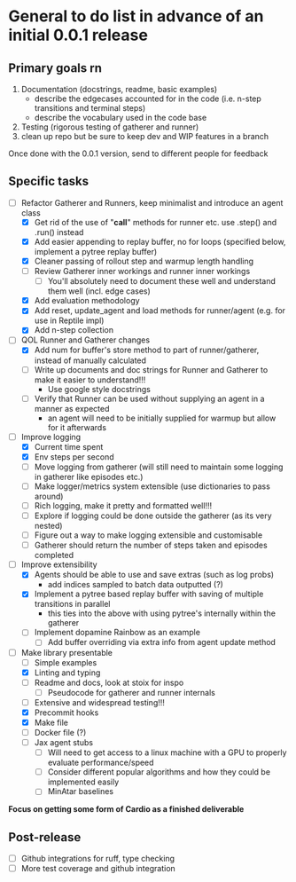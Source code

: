 # General to do list in advance of an initial 0.0.1 release

## Primary goals rn
1. Documentation (docstrings, readme, basic examples)
    * describe the edgecases accounted for in the code (i.e. n-step transitions and terminal steps)
    * describe the vocabulary used in the code base
1. Testing (rigorous testing of gatherer and runner)
1. clean up repo but be sure to keep dev and WIP features in a branch

Once done with the 0.0.1 version, send to different people for feedback

## Specific tasks
* [ ] Refactor Gatherer and Runners, keep minimalist and introduce an agent class
  * [x] Get rid of the use of "__call__" methods for runner etc. use .step() and .run() instead
  * [x] Add easier appending to replay buffer, no for loops (specified below, implement a pytree replay buffer)
  * [x] Cleaner passing of rollout step and warmup length handling
  * [ ] Review Gatherer inner workings and runner inner workings
    * [ ] You'll absolutely need to document these well and understand them well (incl. edge cases)
  * [x] Add evaluation methodology
  * [x] Add reset, update_agent and load methods for runner/agent (e.g. for use in Reptile impl)
  * [x] Add n-step collection

* [ ] QOL Runner and Gatherer changes
  * [x] Add num for buffer's store method to part of runner/gatherer, instead of manually calculated
  * [ ] Write up documents and doc strings for Runner and Gatherer to make it easier to understand!!!
    * Use google style docstrings
  * [ ] Verify that Runner can be used without supplying an agent in a manner as expected
    * an agent will need to be initially supplied for warmup but allow for it afterwards

* [ ] Improve logging
  * [x] Current time spent
  * [x] Env steps per second
  * [ ] Move logging from gatherer (will still need to maintain some logging in gatherer like episodes etc.)
  * [ ] Make logger/metrics system extensible (use dictionaries to pass around)
  * [ ] Rich logging, make it pretty and formatted well!!!
  * [ ] Explore if logging could be done outside the gatherer (as its very nested)
  * [ ] Figure out a way to make logging extensible and customisable
  * [ ] Gatherer should return the number of steps taken and episodes completed

* [ ] Improve extensibility
  * [x] Agents should be able to use and save extras (such as log probs)
    * add indices sampled to batch data outputted (?)
  * [x] Implement a pytree based replay buffer with saving of multiple transitions in parallel
    * this ties into the above with using pytree's internally within the gatherer
  * [ ] Implement dopamine Rainbow as an example
    * [ ] Add buffer overriding via extra info from agent update method

* [ ] Make library presentable
  * [ ] Simple examples
  * [x] Linting and typing
  * [ ] Readme and docs, look at stoix for inspo
    * [ ] Pseudocode for gatherer and runner internals
  * [ ] Extensive and widespread testing!!!
  * [x] Precommit hooks
  * [x] Make file
  * [ ] Docker file (?)
  * [ ] Jax agent stubs
    * [ ] Will need to get access to a linux machine with a GPU to properly evaluate performance/speed
    * [ ] Consider different popular algorithms and how they could be implemented easily
    * [ ] MinAtar baselines

__Focus on getting some form of Cardio as a finished deliverable__

## Post-release
* [ ] Github integrations for ruff, type checking
* [ ] More test coverage and github integration
